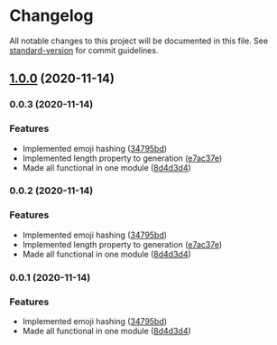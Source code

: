 # Changelog

All notable changes to this project will be documented in this file. See [standard-version](https://github.com/conventional-changelog/standard-version) for commit guidelines.

## [1.0.0](https://github.com/opa-oz/emoji-hash/compare/v0.0.3...v1.0.0) (2020-11-14)

### 0.0.3 (2020-11-14)


### Features

* Implemented emoji hashing ([34795bd](https://github.com/opa-oz/emoji-hash/commit/34795bd1c1e9c3280a6a5ccd5361674207070ca1))
* Implemented length property to generation ([e7ac37e](https://github.com/opa-oz/emoji-hash/commit/e7ac37edad0907978c828b15526b598df70724c9))
* Made all functional in one module ([8d4d3d4](https://github.com/opa-oz/emoji-hash/commit/8d4d3d4421892275b7adb2ecdd9aea8d1284df8c))

### 0.0.2 (2020-11-14)


### Features

* Implemented emoji hashing ([34795bd](https://github.com/opa-oz/emoji-hash/commit/34795bd1c1e9c3280a6a5ccd5361674207070ca1))
* Implemented length property to generation ([e7ac37e](https://github.com/opa-oz/emoji-hash/commit/e7ac37edad0907978c828b15526b598df70724c9))
* Made all functional in one module ([8d4d3d4](https://github.com/opa-oz/emoji-hash/commit/8d4d3d4421892275b7adb2ecdd9aea8d1284df8c))

### 0.0.1 (2020-11-14)


### Features

* Implemented emoji hashing ([34795bd](https://github.com/opa-oz/emoji-hash/commit/34795bd1c1e9c3280a6a5ccd5361674207070ca1))
* Made all functional in one module ([8d4d3d4](https://github.com/opa-oz/emoji-hash/commit/8d4d3d4421892275b7adb2ecdd9aea8d1284df8c))
